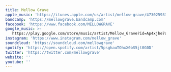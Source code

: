 ```yaml
---
title: Mellow Grave
apple_music: 'https://itunes.apple.com/us/artist/mellow-grave/473025933'
bandcamp: 'https://mellowgrave.bandcamp.com'
facebook: 'https://www.facebook.com/MELLOWGRAVE'
google_music: >-
   https://play.google.com/store/music/artist/Mellow_Grave?id=Ap4xjhe7qnrgritup7jjd4z3una
instagram: 'https://www.instagram.com/mellow_grave'
soundcloud: 'https://soundcloud.com/mellowgrave'
spotify: 'https://open.spotify.com/artist/5psghauTOhxX0bS5jt0G0D'
twitter: 'https://twitter.com/mellowgrave'
website: ''
youtube: ''
---
```

